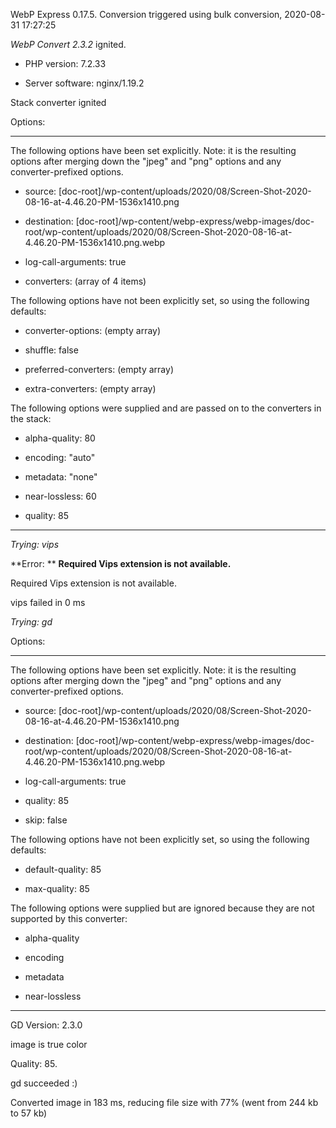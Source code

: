 WebP Express 0.17.5. Conversion triggered using bulk conversion, 2020-08-31 17:27:25

*WebP Convert 2.3.2*  ignited.
- PHP version: 7.2.33
- Server software: nginx/1.19.2

Stack converter ignited

Options:
------------
The following options have been set explicitly. Note: it is the resulting options after merging down the "jpeg" and "png" options and any converter-prefixed options.
- source: [doc-root]/wp-content/uploads/2020/08/Screen-Shot-2020-08-16-at-4.46.20-PM-1536x1410.png
- destination: [doc-root]/wp-content/webp-express/webp-images/doc-root/wp-content/uploads/2020/08/Screen-Shot-2020-08-16-at-4.46.20-PM-1536x1410.png.webp
- log-call-arguments: true
- converters: (array of 4 items)

The following options have not been explicitly set, so using the following defaults:
- converter-options: (empty array)
- shuffle: false
- preferred-converters: (empty array)
- extra-converters: (empty array)

The following options were supplied and are passed on to the converters in the stack:
- alpha-quality: 80
- encoding: "auto"
- metadata: "none"
- near-lossless: 60
- quality: 85
------------


*Trying: vips* 

**Error: ** **Required Vips extension is not available.** 
Required Vips extension is not available.
vips failed in 0 ms

*Trying: gd* 

Options:
------------
The following options have been set explicitly. Note: it is the resulting options after merging down the "jpeg" and "png" options and any converter-prefixed options.
- source: [doc-root]/wp-content/uploads/2020/08/Screen-Shot-2020-08-16-at-4.46.20-PM-1536x1410.png
- destination: [doc-root]/wp-content/webp-express/webp-images/doc-root/wp-content/uploads/2020/08/Screen-Shot-2020-08-16-at-4.46.20-PM-1536x1410.png.webp
- log-call-arguments: true
- quality: 85
- skip: false

The following options have not been explicitly set, so using the following defaults:
- default-quality: 85
- max-quality: 85

The following options were supplied but are ignored because they are not supported by this converter:
- alpha-quality
- encoding
- metadata
- near-lossless
------------

GD Version: 2.3.0
image is true color
Quality: 85. 
gd succeeded :)

Converted image in 183 ms, reducing file size with 77% (went from 244 kb to 57 kb)
